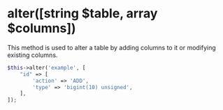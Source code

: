 # alter([string $table, array $columns])
This method is used to alter a table by adding columns to it or modifying existing columns.

```php
$this->alter('example', [
    "id" => [
        'action' => 'ADD',
        'type' => 'bigint(10) unsigned',
    ],
]);
```
